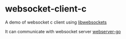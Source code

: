 # websocket-client-c
A demo of websocket c client using [libwebsockets](https://libwebsockets.org/)

It can communicate with websocket server [webserver-go](https://github.com/ityuhui/webserver-go)
